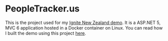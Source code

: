 # PeopleTracker.us
This is the project used for my [Ignite New Zealand demo](https://channel9.msdn.com/Events/Ignite/Microsoft-Ignite-New-Zealand-2015/M348?WT.mc_id=devops-0000-dbrown). It is a ASP.NET 5, MVC 6 application hosted in a Docker container on Linux.
You can read how I built the demo using this project [here](http://donovanbrown.com/?tag=/2015+Ignite+New+Zealand).
